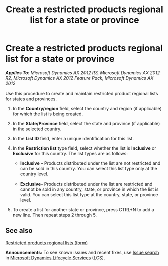 ﻿---
title: Create a restricted products regional list for a state or province
TOCTitle: Create a restricted products regional list for a state or province
ms:assetid: 01ef0129-f743-426c-b982-e5f8caff9e29
ms:mtpsurl: https://technet.microsoft.com/en-us/library/Hh352175(v=AX.60)
ms:contentKeyID: 36687806
ms.date: 04/25/2014
mtps_version: v=AX.60
---

# Create a restricted products regional list for a state or province 


_**Applies To:** Microsoft Dynamics AX 2012 R3, Microsoft Dynamics AX 2012 R2, Microsoft Dynamics AX 2012 Feature Pack, Microsoft Dynamics AX 2012_

Use this procedure to create and maintain restricted product regional lists for states and provinces.

1.  In the **Country/region** field, select the country and region (if applicable) for which the list is being created.

2.  In the **State/Province** field, select the state and province (if applicable) in the selected country.

3.  In the **List ID** field, enter a unique identification for this list.

4.  In the **Restriction list** type field, select whether the list is **Inclusive** or **Exclusive** for this country. The list types are as follows:
    
      - **Inclusive** – Products distributed under the list are not restricted and can be sold in this country. You can select this list type only at the country level.
    
      - **Exclusive**– Products distributed under the list are restricted and cannot be sold in any country, state, or province in which the list is valid. You can select this list type at the country, state, or province level.

5.  To create a list for another state or province, press CTRL+N to add a new line. Then repeat steps 2 through 5.

## See also

[Restricted products regional lists (form)](https://technet.microsoft.com/en-us/library/hh352232\(v=ax.60\))

  
**Announcements:** To see known issues and recent fixes, use [Issue search](http://go.microsoft.com/fwlink/?linkid=389258) in [Microsoft Dynamics Lifecycle Services](http://go.microsoft.com/fwlink/?linkid=306505) (LCS).

